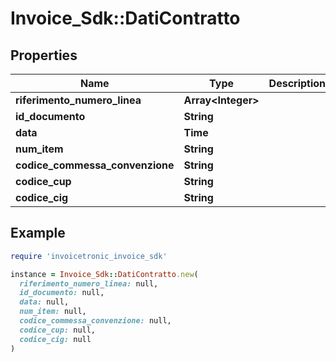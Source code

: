 # Invoice_Sdk::DatiContratto

## Properties

| Name | Type | Description | Notes |
| ---- | ---- | ----------- | ----- |
| **riferimento_numero_linea** | **Array&lt;Integer&gt;** |  | [optional] |
| **id_documento** | **String** |  | [optional] |
| **data** | **Time** |  | [optional] |
| **num_item** | **String** |  | [optional] |
| **codice_commessa_convenzione** | **String** |  | [optional] |
| **codice_cup** | **String** |  | [optional] |
| **codice_cig** | **String** |  | [optional] |

## Example

```ruby
require 'invoicetronic_invoice_sdk'

instance = Invoice_Sdk::DatiContratto.new(
  riferimento_numero_linea: null,
  id_documento: null,
  data: null,
  num_item: null,
  codice_commessa_convenzione: null,
  codice_cup: null,
  codice_cig: null
)
```

